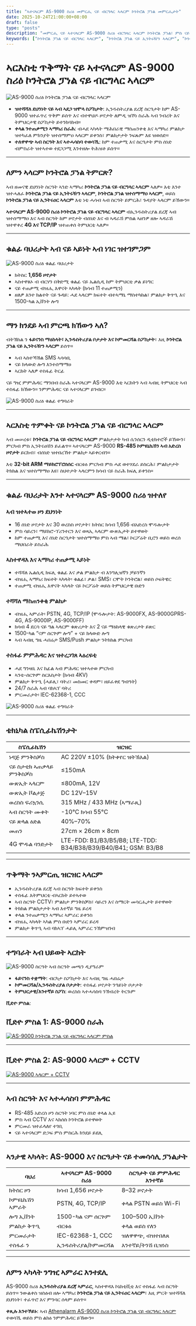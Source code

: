 ```yaml
---
title: "ኣተናላርም AS-9000 ስሪዕ መምርሒ ናይ ብርግላር ኣላርም ኮንትሮል ፓነል መምርሒታት"
date: 2025-10-24T21:00:00+08:00
draft: false
type: "posts"
description: "መምርሒ ናይ ኣተናላርም AS-9000 ስሪዕ ብርግላር ኣላርም ኮንትሮል ፓነል፣ ምስ ናይ ኢንዱስትሪያል፣ ኮምመርሻል፣ እንተኛይ ስፖስ ዝተሰማማዐ ደህንነት። ቁልፊ ባህሪታት፣ ጥቅማት እና ናይ ግዢ ጥቅምታት ተምሳሌት ይረዳ።"
keywords: ["ኮንትሮል ፓነል ናይ ብርግላር ኣላርም", "ኮንትሮል ፓነል ናይ ኢንትሩዥን ኣላርም", "ኮንትሮል ፓነል ዝተሰማማዐ ኣላርም", "ኮንትሮል ፓነል ናይ ኢንትሩዐር ኣላርም"]
---
```


# ኣርእስቲ ጥቅማት ናይ ኣተናላርም AS-9000 ስሪዕ ኮንትሮል ፓነል ናይ ብርግላር ኣላርም

![AS-9000 ስሪዕ ኮንትሮል ፓነል ናይ ብርግላር ኣላርም](https://athenalarm.com/wp-content/uploads/2022/02/Athenalarm-alarm-control-panel.jpg)

- **ዝተሻሻለ ደህንነት ናይ ኣብ ኣደጋ ዝሞላ ስፖስታት**: ኢንዱስትሪያል ደረጃ ስርዓታት ከም AS-9000 ዝተፈጥረ ጥቅም ይሰጥ እና ብተዋህዶ ዞኖታት ለምዲ ዝኾነ ስራሕ ኣብ ንብረት እና ትምህርታዊ ስፖስታት ይተንከባከብ።  
- **ቀላል ንተጠቃሚን ኣማካሪ ስራሕ**: ብሓደ ኣካላት ማሕበራዊ ማስጠንቀቂ እና ኣማካሪ ምልከታ ዝተካፈለ ምክንያት ዝተሰማምዐ ኣላርም ይቀንስ፣ ምልከታታት ንፍጹም እዩ ዝወሰድ።  
- **ተለዋዋጭ ኣብ ስርዓት እና ኣተሓሳስባ ተወሳኺ**: ከም ተጠቃሚ እና ስርዓታት ምስ ሰነድ ብምስራት ዝተኣተወ ተደጋጋሚ እንተዘሎ ትሕዝቶ ይሰጥ።  

---

## ለምን ኣላርም ኮንትሮል ፓነል ትምርጽ?

ኣብ ዘመናዊ ደህንነት ስርዓት ኣንድ ኣማካሪ **ኮንትሮል ፓነል ናይ ብርግላር ኣላርም** ኣለዎ። እቲ እንተ ዝተሓለፈ **ኮንትሮል ፓነል ናይ ኢንትሩዥን ኣላርም**, **ኮንትሮል ፓነል ዝተሰማማዐ ኣላርም**, ወይስ **ኮንትሮል ፓነል ናይ ኢንትሩዐር ኣላርም** እቲ ነቲ ሓሳብ ኣብ ስርዓት ይምርሕ፣ ጉዳያት ኣላርም ይኸውን።  

**ኣተናላርም AS-9000 ስሪዕ ኮንትሮል ፓነል ናይ ብርግላር ኣላርም** ብኢንዱስትሪያል ደረጃ ኣብ ዝተሰማማዐ እና ኣብ ስርዓት ከም ዞኖታት ብሰነድ እና ብ ኣዳራሽ ምስል ኣዘንዎ ዘሎ ኣዳራሽ ዝተዋቀረ **4G እና TCP/IP** ዝተጠቀሰ ትምህርቲ ኣለዎ።

---

## ቁልፊ ባህሪታት ኣብ ናይ ኣይነት ኣብ ነገር ዝተገምጋም

![AS-9000 ስሪዕ ቁልፊ ባህሪታት](https://athenalarm.com/wp-content/uploads/2025/10/Athenalarm-alarm-control-panel-1.jpg)

- ክትስር **1,656 ዞኖታት**  
- ኣስተዋፅኦ ብ ብርሃን በቅድሚ ቁልፊ ናይ ኤልሲዲ ከም ትምህርቲ ቃል ይነግር  
- ናይ ተጠቃሚ ብዝሒ እዋናት ኣካላት (ክሳብ 11 ተጠቃሚን)  
- ዘለዎ እንተ ክልተት ናይ ጉዳይ: ሓደ ኣላርም ክፍተት ብተኣማኒ ማስተካከል፣ ምልከታ ቅጥዒ እና 1500-ካል ኢቨንት ሎግ  

---

## ማን ክንደይ ኣብ ምርጫ ክኸውን ኣለ?

ብትኽክል ን **ፋይናንስ ማዕከላት፣ ኢንዱስትሪያል ቦታታት እና ኮምመርሻል ስፖስታት**፣ እዚ  **ኮንትሮል ፓነል ናይ ኢንትሩዥን ኣላርም** ይሰጥ።  
- ኣብ ኣስተኻኸል SMS ኣሳሳቢ  
- ናይ ክላውድ ሎግ እንተሰማማዐ  
- ኣርከት ኣለዎ ተስፋፊ ትርፊ  

ናይ ግዢ ምምሕዳር ማንበብ ስራሕ ኣተናላርም AS-9000 እቲ ኣርከትን ኣብ ኣብዚ ትምህርቲ ኣብ ተስፋፊ ክኸውን። ንምምሕዳር ናይ ኣተናላርም ይገብር።

![AS-9000 ስሪዕ ቁልፊ ተግባራት](https://athenalarm.com/wp-content/uploads/2025/10/Athenalarm-alarm-control-panel-2-scaled.jpg)

---

## ኣርእስቲ ጥምቀት ናይ ኮንትሮል ፓነል ናይ ብርግላር ኣላርም

ኣብ መሠረቱ፣ **ኮንትሮል ፓነል ናይ ብርግላር ኣላርም** ምልከታታት ካብ ሴንሰርን ዲቲክተሮች ይኸውን፣ ምርካብ ምስ ኢንትሩዐሽን ይፈልጥ። ኣተናላርም AS-9000 **RS-485 ኮምዩኒኬሽን ኣብ አድረስ ዞኖታት** ይርከብ፣ ብሰነድ ዝተበረኸተ ምልከታ ኣይቀርብን።  

እቲ **32-bit ARM ማይክሮፕሮሰሰር** ብርቱዕ ምርካብ ምስ ሓደ ወተሃደራ ይስርሕ፣ ምልከታታት ትክክል እና ዝተስማማዐ እዩ፣ ስህተታት ኣላርምን ክሳብ ናይ ስራሕ ክፍሊ ይቀንስ።

---

## ቁልፊ ባህሪታት እንተ ኣተናላርም AS-9000 ስሪዕ ዝተለየ

### ኣብ ዝተኣተወ ዞን ደህንነት
- 16 ሰነድ ዞኖታት እና 30 ወረስስ ዞኖታት፣ ክትስር ክሳብ 1,656 ብአድረስ ሞዱሎታት  
- ምስ ሳይረን፣ ማይክሮ-ፕሪንተርን እና ወጻኢ ኣላርም ውጽኢታት ይተዋወት  
- ከም ተጠቃሚ እና ሰነድ ስርዓታት ዝተሰማማዐ ምስ ኣብ ማል፣ ኮርፖሬት ቢሮን ወይስ ወረሰ ማህበራት ይስራሕ  

### ኣስተዋዳእ እና ኣማካሪ ተጠቃሚ ኣይነት
- ተሻሻለ ኤልሲዲ ክፍሊ ቁልፊ እና ቃል ምልከታ ብ እንግሊዝኛን ቻይንኛን  
- ብዝሒ ኣማካሪ ክፍተት ኣካላት፡ ቁልፊ፣ ቃል፣ SMS፣ ርሞት ኮንትሮል፣ ወይስ ሶፍትዌር  
- ተጠቃሚ ብዝሒ እዋናት ኣካላት ናይ ኮርፖሬት ወይስ ትምህርታዊ ቡድን  

### ተሻሻለ ማስጠንቀቂ ምልከታ
- ብዝሒ ኣምራት፡ PSTN, 4G, TCP/IP (ሞዱሎታት: AS-9000FX, AS-9000GPRS-4G, AS-9000IP, AS-9000FF)  
- ክሳብ 4 ደርሳ ናይ ግል ኣላርም ቁጽሪታት እና 2 ናይ ማዕከላዊ ቁጽሪታት ይጽር  
- 1500-ካል “ናም ሰርጕም ሎግ” + ናይ ክላውድ ሎግ  
- ኣብ ኣብዚ ግዜ ሓበሬታ SMS/Push ምልከታ ንትክክል ምርካብ  

### ተስፋፊ ምምሕዳር እና ዝተረጋገጸ ኣዕረፍቲ
- ሓደ ግንዛቤ እና ከፊል ኣብ ምሕዳር ዝተኣተወ ምርካብ  
- ኣንቲ-ሰርጕም ስርእስታት (ክሳብ 4KV)  
- ምልከታ ቅጥዒ (ሓይሊ፣ ባትሪ፣ መስመር ቀዳም፣ ዘይፈቀደ ግብዓት)  
- 24/7 ስራሕ ኣብ ባክኣፕ ባትሪ  
- ምርመራታት፡ IEC-62368-1, CCC  

![AS-9000 ስሪዕ ቁልፊ ተግባራት](https://athenalarm.com/wp-content/uploads/2025/10/Athenalarm-alarm-control-panel-3.jpg)

---

## ቴክኒካል ስፔሲፊኬሽንታት

| ስፔሲፊኬሽን | ዝርዝር |
|---------------|---------|
| ነዳጅ ምንቅስቓስ | AC 220V ±10% (ክትቀየር ዝትኽእል) |
| ናይ ስታቲክ ኣጠቃላይ ምንቅስቓስ | ≤150mA |
| ውጽኢት ኣላርም | ≤800mA, 12V |
| ውጽኢት ቮልታጅ | DC 12V–15V |
| ወረስስ ፍሪኳንሲ | 315 MHz / 433 MHz (ኣማራጺ) |
| ኣብ ስርዓት ሙቀት | -10°C ክሳብ 55°C |
| ናይ ጽላል ዕድል | 40%–70% |
| መጠን | 27cm × 26cm × 8cm |
| 4G ሞዱል ባንድታት | LTE-FDD: B1/B3/B5/B8; LTE-TDD: B34/B38/B39/B40/B41; GSM: B3/B8 |

---

## ጥቅማት ንኣምርጢ ዝርዝር ኣላርም

- ኢንዱስትሪያል ደረጃ ኣብ ስርዓት ክፍተት ይቀንስ  
- ተስፋፊ እትምህርቲ ብኣርከት ይተኣተወ  
- ኣብ ስርዓት CCTV፣ ምልከታ ምንቅስቓስ፣ ሳይረን እና ስማርት መሳርሒታት ይተዋወት  
- ትክክል ምልከታታት ኣብ እተኛይ ግዜ ይረዳ  
- ቀላል ንተጠቃሚን ኣማካሪ ኣምራር ይቀንስ  
- ብዝሒ ኣካላት ኣካል ምስ ቡድን ኣምራር ይረዳ  
- ምልከታ ቅጥዒ ኣብ ባክኣፕ ሓይሊ ኣምራር ንኽምዝገብ  

---

## ተግባራት ኣብ ህይወት ኣርከት

![AS-9000 ስርዓት ኣብ ስርዓት መጫን ዲያግራም](https://athenalarm.com/wp-content/uploads/2023/11/Large-scale-Bus-wire-Network-Alarm-System-Application-Architecture-Diagram.jpg)

- **ፋይናንስ ተቋማት**: ብርካታ ስፖስታት እና ኣብዚ ግዜ ሓበሬታ  
- **ኮምመርሻል/ኢንዱስትሪያል ቦታታት**: ተስፋፊ ዞኖታት ንዓይነት ቦታታት  
- **ትምህርታዊ/እንተኛይ ስፖስ**: ወረስስ ኣተሓሳስባ ንኽብረት ትርጉም  

**ቪድዮ ምስል**:

## ቪድዮ ምስል 1: AS-9000 ስራሕ
[![AS-9000 ኮንትሮል ፓነል ናይ ብርግላር ኣላርም ምስል](https://img.youtube.com/vi/OG99LU33DYs/0.jpg)](https://www.youtube.com/watch?v=OG99LU33DYs)

---

## ቪድዮ ምስል 2: AS-9000 ኣላርም + CCTV
[![AS-9000 ኣላርም + CCTV](https://img.youtube.com/vi/FouMQpGDZNk/0.jpg)](https://www.youtube.com/shorts/FouMQpGDZNk)

---

## ኣብ ስርዓት እና ኣተሓሳስባ ምምሕዳር

- RS-485 አድረስ ዞን ስርዓት ነባር ምስ ሰነድ ቀላል ኢዩ  
- ምስ ኣብ CCTV እና ኣክሰስ ኮንትሮል ይተዋወት  
- ምርመራ ዝተፈላለየ ተገቢ  
- ናይ ኣተናላርም ድጋፍ ምስ ምስርሕ ክንደይ ይደሊ  

---

## ኣንታዊ ኣካላት: AS-9000 እና ስርዓታት ናይ ተመሳሳሊ ፓነልታት

| ባህሪ | ኣተናላርም AS-9000 ስሪዕ | ስርዓታት ናይ ምምሕዳር እንተኛይ |
|---------|--------------------------|------------------------|
| ክትስር ዞን | ክሳብ 1,656 ዞኖታት | 8–32 ዞኖታት |
| ኮምዩኒኬሽን ኣምራት | PSTN, 4G, TCP/IP | ቀላል PSTN ወይስ Wi-Fi |
| ሎግ ኢቨንት | 1500-ካል ናም ሰርጕም | 100–500 ኢቨንት |
| ምልከታ ቅጥዒ | ብርቱዕ | ቀላል ወይስ የለን |
| ምርመራታት | IEC-62368-1, CCC | ዝለዋዋጭ, ብዝተበለጸ |
| ተስፋፊ ን | ኢንዱስትሪያል/ኮምመርሻል | እንተኛይ/ትንሽ ቢዝነስ |

---

## ለምን ኣካላት ንግዢ ኣምራር እንተደሊ

AS-9000 ስሪዕ **ኢንዱስትሪያል ደረጃ ኣምራር**, ኣስተዋዳእ ኮኔክቲቪቲ እና ተስፋፊ ኣብ ስርዓት ይሰጥ። ንውልቀስ ዝስዕብ ዘሎ ኣማካሪ **ኮንትሮል ፓነል ናይ ኢንትሩዐር ኣላርም**፣ እዚ ምርት ዝተሻሻለ ደህንነት፣ ተፈጥሮ እና ምንባር ሰላም ይሰጥ።

**ቀጺሉ እንተኾይኑ**: ኣብ [Athenalarm AS-9000 ስሪዕ ኮንትሮል ፓነል ናይ ብርግላር ኣላርም](https://athenalarm.com/burglar-alarm/intrusion-alarm-panel/alarm-control-panel/) ተወሳኺ ወይስ ምስ ልክዕ ንምምሕዳር ይኸውን።

